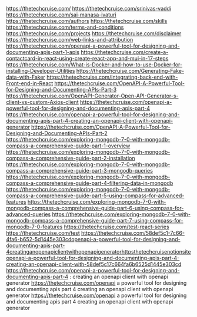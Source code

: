 https://thetechcruise.com/
https://thetechcruise.com/srinivas-vaddi
https://thetechcruise.com/sai-manasa-ivaturi
https://thetechcruise.com/authors
https://thetechcruise.com/skills
https://thetechcruise.com/terms-and-conditions
https://thetechcruise.com/projects
https://thetechcruise.com/disclaimer
https://thetechcruise.com/web-links-and-attribution
https://thetechcruise.com/openapi-a-powerful-tool-for-designing-and-documenting-apis-part-1-apis
https://thetechcruise.com/create-a-contactcard-in-react-using-create-react-app-and-mui-in-17-steps
https://thetechcruise.com/What-is-Docker-and-how-to-use-Docker-for-installing-Developer-Utilities
https://thetechcruise.com/Generating-Fake-data-with-Faker
https://thetechcruise.com/Integrating-back-end-with-Front-end-in-React
https://thetechcruise.com/OpenAPI-A-Powerful-Tool-for-Designing-and-Documenting-APIs-Part-3
https://thetechcruise.com/OpenAPI-Generator-Open-API-Generator-s-client-vs-custom-Axios-client
https://thetechcruise.com/openapi-a-powerful-tool-for-designing-and-documenting-apis-part-4
https://thetechcruise.com/openapi-a-powerful-tool-for-designing-and-documenting-apis-part-4-creating-an-openapi-client-with-openapi-generator
https://thetechcruise.com/OpenAPI-A-Powerful-Tool-for-Designing-and-Documenting-APIs-Part-2
https://thetechcruise.com/exploring-mongodb-7-0-with-mongodb-compass-a-comprehensive-guide-part-1-overview
https://thetechcruise.com/exploring-mongodb-7-0-with-mongodb-compass-a-comprehensive-guide-part-2-installation
https://thetechcruise.com/exploring-mongodb-7-0-with-mongodb-compass-a-comprehensive-guide-part-3-mongodb-queries
https://thetechcruise.com/exploring-mongodb-7-0-with-mongodb-compass-a-comprehensive-guide-part-4-filtering-data-in-mongodb
https://thetechcruise.com/exploring-mongodb-7-0-with-mongodb-compass-a-comprehensive-guide-part-5-using-compass-for-advanced-features
https://thetechcruise.com/exploring-mongodb-7-0-with-mongodb-compass-a-comprehensive-guide-part-6-using-compass-for-advanced-queries
https://thetechcruise.com/exploring-mongodb-7-0-with-mongodb-compass-a-comprehensive-guide-part-7-using-compass-for-mongodb-7-0-features
https://thetechcruise.com/test-react-series
https://thetechcruise.com/test
https://thetechcruise.com/58def5c1-7c66-4fa6-b652-5d1445e303cdopenapi-a-powerful-tool-for-designing-and-documenting-apis-part-4creatinganopenapiclientwithopenapigeneratorhttpsthetechcruisenotionsiteopenapi-a-powerful-tool-for-designing-and-documenting-apis-part-4-creating-an-openapi-client-with-58def5c17c664fa6b6525d1445e303cd
https://thetechcruise.com/openapi-a-powerful-tool-for-designing-and-documenting-apis-part-4 : creating an openapi client with openapi generator
https://thetechcruise.com/openapi a powerful tool for designing and documenting apis part 4 creating an openapi client with openapi generator
https://thetechcruise.com/openapi a powerful tool for designing and documenting apis part 4 creating an openapi client with openapi generator
